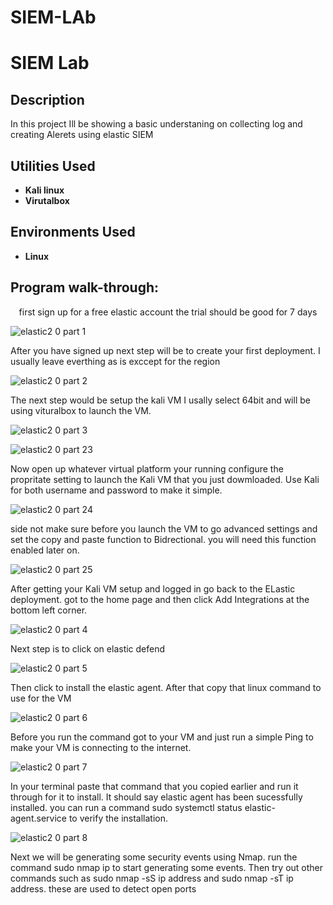 # SIEM-LAb

<h1>SIEM Lab</h1>

 ### 

<h2>Description</h2>
In this project Ill be showing a basic understaning on collecting log and creating Alerets using elastic SIEM
<br />


<h2>Utilities Used</h2>

- <b>Kali linux</b> 
- <b>Virutalbox</b>

<h2>Environments Used </h2>

- <b>Linux</b> 

<h2>Program walk-through:</h2>

<p align="center">
first sign up for a free elastic account the trial should be good for 7 days

![elastic2 0 part 1](https://github.com/user-attachments/assets/bc969e2d-eddb-46f4-8947-8690aadd593c)

After you have signed up next step will be to create your first deployment. I usually leave everthing as is exccept for the region

![elastic2 0 part 2](https://github.com/user-attachments/assets/0e0adccd-1d38-4559-899d-dfaeefc81458)

The next step would be setup the kali VM I usally select 64bit and will be using vituralbox to launch the VM. 

![elastic2 0 part 3](https://github.com/user-attachments/assets/83e6d483-43d9-4760-b54c-55bcdb4a6b10)

![elastic2 0 part 23](https://github.com/user-attachments/assets/876d1624-eae0-415c-a3d3-c93d7ee4a400)


Now open up whatever virtual platform your running configure the propritate setting to launch the Kali VM that you just dowmloaded. Use Kali for both username and password to make it simple.

![elastic2 0 part 24](https://github.com/user-attachments/assets/e9dbb292-c6c0-4d57-a87d-2b4f2e90aa89)

side not make sure before you launch the VM to go advanced settings and set the copy and paste function to Bidrectional. you will need this function enabled later on.

![elastic2 0 part 25](https://github.com/user-attachments/assets/51751f5e-45c4-46c2-89a3-8a7215ab054d)

After getting your Kali VM setup and logged in go back to the ELastic deployment. got to the home page and then click Add Integrations at the bottom left corner.

![elastic2 0 part 4](https://github.com/user-attachments/assets/dcf37c20-ccaa-40f7-95f4-b50ae7f802bb)

Next step is to click on elastic defend

![elastic2 0 part 5](https://github.com/user-attachments/assets/d121bb4e-e11b-4032-a2cd-06f08d4d1f83)

Then click to install the elastic agent. After that copy that linux command to use for the VM

![elastic2 0 part 6](https://github.com/user-attachments/assets/9e3ba019-dab2-4b4f-9535-f4d0c61d6592)

Before you run the command got to your VM and just run a simple Ping to make your VM is connecting to the internet.

![elastic2 0 part 7](https://github.com/user-attachments/assets/c49b8460-b457-4167-a8c9-f9fd3e8b2f2b)

In your terminal paste that command that you copied earlier and run it through for it to install. It should say elastic agent has been sucessfully installed. you can run a command  sudo systemctl status elastic-agent.service to verify the installation.

![elastic2 0 part 8](https://github.com/user-attachments/assets/0fb8c790-3770-4973-8484-bfbefd829d61)

Next we will be generating some security events using Nmap. run the command sudo nmap ip to start generating some events. Then try out other commands such as sudo nmap -sS ip address and sudo nmap -sT ip address. these are used to detect open ports

